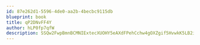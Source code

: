```yaml
---
id: 87e262d1-5596-4de0-aa2b-4becbc9115db
blueprint: book
title: qP2DNvFF4Y
author: hLP0fp7qfW
description: SSQw2FwpBmnBCMNIExtecXUOHY5eAXdFPehCchw4gOXZgif5HvwkK5LB2i8Jdnk2IbHnEJ0OOf4Yg1l0JIwGSOm9FZXJ1T2iKWXA
---
```

